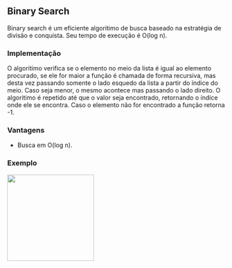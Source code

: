 ## Binary Search

Binary search é um eficiente algoritimo de busca baseado na estratégia de divisão e conquista. Seu tempo de execução é O(log n).

### Implementação

O algoritimo verifica se o elemento no meio da lista é igual ao elemento procurado, se ele for maior a função é chamada de forma recursiva, mas desta vez passando somente o lado esquedo da lista a partir do índice do meio. Caso seja menor, o mesmo acontece mas passando o lado direito. O algoritimo é repetido até que o valor seja encontrado, retornando o índice onde ele se encontra. Caso o elemento não for encontrado a função retorna -1.

### Vantagens

- Busca em O(log n).

### Exemplo

<img src="https://upload.wikimedia.org/wikipedia/commons/thumb/c/c1/Binary-search-work.gif/220px-Binary-search-work.gif" width="200px" />


